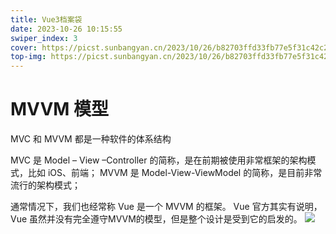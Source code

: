 ```yaml
---
title: Vue3档案袋
date: 2023-10-26 10:15:55
swiper_index: 3
cover: https://picst.sunbangyan.cn/2023/10/26/b82703ffd33fb77e5f31c42c23736e02.png
top-img: https://picst.sunbangyan.cn/2023/10/26/b82703ffd33fb77e5f31c42c23736e02.png
---
```

# MVVM 模型
MVC 和 MVVM 都是一种软件的体系结构

MVC 是 Model – View –Controller 的简称，是在前期被使用非常框架的架构模式，比如 iOS、前端；
MVVM 是 Model-View-ViewModel 的简称，是目前非常流行的架构模式；

通常情况下，我们也经常称 Vue 是一个 MVVM 的框架。
Vue 官方其实有说明，Vue 虽然并没有完全遵守MVVM的模型，但是整个设计是受到它的启发的。
![](https://picst.sunbangyan.cn/2023/10/26/204893a948f3b8c892180541342b5740.png)

